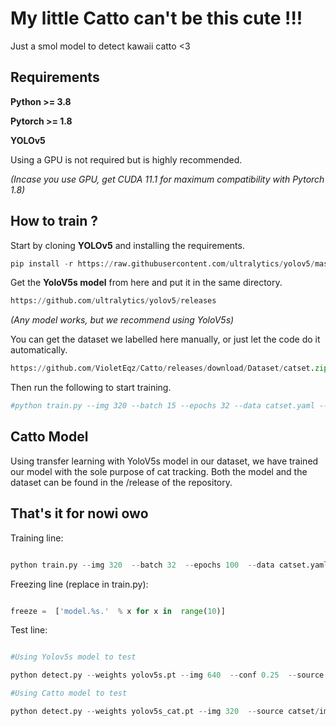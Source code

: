 
  

# My little Catto can't be this cute !!!

  

Just a smol model to detect kawaii catto <3

  

## Requirements

  

**Python >= 3.8**

  

**Pytorch >= 1.8**

  

**YOLOv5**

  

Using a GPU is not required but is highly recommended.

  

*(Incase you use GPU, get CUDA 11.1 for maximum compatibility with Pytorch 1.8)*

## How to train ?

  

Start by cloning **YOLOv5** and installing the requirements.

```py
pip install -r https://raw.githubusercontent.com/ultralytics/yolov5/master/requirements.txt
```

  

Get the **YoloV5s model** from here and put it in the same directory.

```py
https://github.com/ultralytics/yolov5/releases
```

*(Any model works, but we recommend using YoloV5s)*

  

You can get the dataset we labelled here manually, or just let the code do it automatically.

```py
https://github.com/VioletEqz/Catto/releases/download/Dataset/catset.zip
```

  

Then run the following to start training.

```py
#python train.py --img 320 --batch 15 --epochs 32 --data catset.yaml --worker 0 --weights yolov5s.pt
```

## Catto Model
Using transfer learning with YoloV5s model in our dataset, we have trained our model with the sole purpose of cat tracking. Both the model and the dataset can be found in the /release of the repository.
## That's it for nowi owo

Training line:

```py

python train.py --img 320  --batch 32  --epochs 100  --data catset.yaml --worker 0  --weights yolov5s.pt

```

Freezing line (replace in train.py):

```py

freeze =  ['model.%s.'  % x for x in  range(10)]

```

Test line:

```py

#Using Yolov5s model to test

python detect.py --weights yolov5s.pt --img 640  --conf 0.25  --source catset/images

#Using Catto model to test

python detect.py --weights yolov5s_cat.pt --img 320  --source catset/images

```

